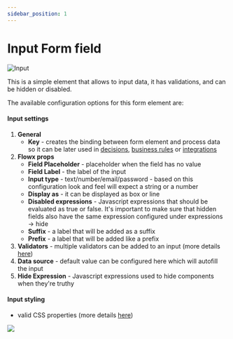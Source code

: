 ```yaml
---
sidebar_position: 1
---
```


# Input Form field

![Input](https://s3.eu-west-1.amazonaws.com/docx.flowx.ai/2.12/input_form_field.png)

This is a simple element that allows to input data, it has validations, and can be hidden or disabled.

The available configuration options for this form element are:

#### Input settings

1. **General**
   * **Key** - creates the binding between form element and process data so it can be later used in [decisions](../../../node/exclusive-gateway-node.md), [business rules](../../../node/task-node/task-node.md) or [integrations](../../../node/message-send-received-task-node.md)
2. **Flowx props**
   * **Field Placeholder** - placeholder when the field has no value
   * **Field Label** - the label of the input
   * **Input type** - text/number/email/password - based on this configuration look and feel will expect a string or a number
   * **Display as** - it can be displayed as box or line
   * **Disabled expressions** - Javascript expressions that should be evaluated as true or false. It's important to make sure that hidden fields also have the same expression configured under expressions → hide
   * **Suffix** - a label that will be added as a suffix
   * **Prefix** - a label that will be added like a prefix
3. **Validators** - multiple validators can be added to an input (more details [here](../..//validators.md))
4. **Data source** - default value can be configured here which will autofill the input
5. **Hide Expression** - Javascript expressions used to hide components when they're truthy

#### Input styling

* valid CSS properties (more details [here](../../#styling))

![](https://s3.eu-west-1.amazonaws.com/docx.flowx.ai/2.12/input_form_field_styling.png)
